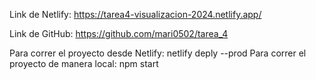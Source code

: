Link de Netlify: https://tarea4-visualizacion-2024.netlify.app/

Link de GitHub: https://github.com/mari0502/tarea_4

Para correr el proyecto desde Netlify: netlify deply --prod
Para correr el proyecto de manera local: npm start